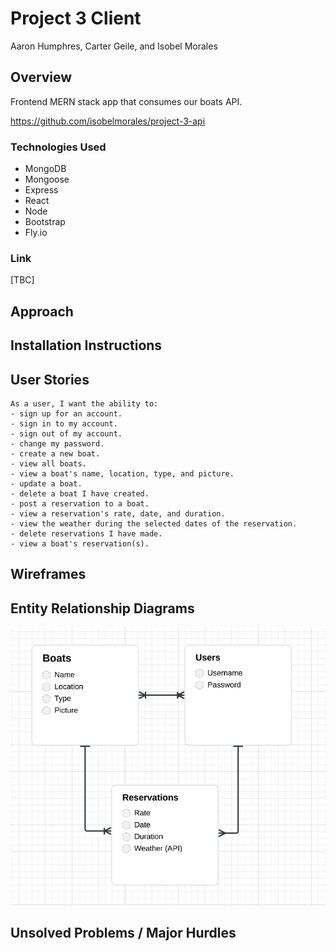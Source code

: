 # Project 3 Client

Aaron Humphres, Carter Geile, and Isobel Morales

## Overview 

Frontend MERN stack app that consumes our boats API. 

https://github.com/isobelmorales/project-3-api

### Technologies Used
- MongoDB
- Mongoose
- Express
- React
- Node
- Bootstrap
- Fly.io

### Link

[TBC]

## Approach

## Installation Instructions

## User Stories 

```
As a user, I want the ability to: 
- sign up for an account.
- sign in to my account.
- sign out of my account.
- change my password.
- create a new boat.
- view all boats. 
- view a boat's name, location, type, and picture.
- update a boat.
- delete a boat I have created. 
- post a reservation to a boat.
- view a reservation's rate, date, and duration.
- view the weather during the selected dates of the reservation.
- delete reservations I have made.
- view a boat's reservation(s).
```

## Wireframes

## Entity Relationship Diagrams
![ERD](img/erd.png)

## Unsolved Problems / Major Hurdles 